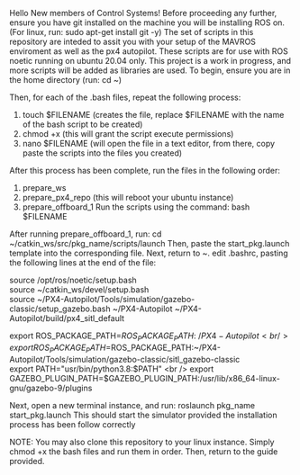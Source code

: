 <p>
Hello New members of Control Systems!
Before proceeding any further, ensure you have git installed on the machine you will be installing ROS on. (For linux, run: sudo apt-get install git -y)
The set of scripts in this repository are inteded to assit you with your setup of the MAVROS enviroment as well as the px4 autopilot.
These scripts are for use with ROS noetic running on ubuntu 20.04 only.
This project is a work in progress, and more scripts will be added as libraries are used.
To begin, ensure you are in the home directory (run: cd ~)

Then, for each of the .bash files, repeat the following process:
1. touch $FILENAME (creates the file, replace $FILENAME with the name of the bash script to be created)
2. chmod +x (this will grant the script execute permissions)
3. nano $FILENAME (will open the file in a text editor, from there, copy paste the scripts into the files you created)

After this process has been complete, run the files in the following order:
1. prepare_ws
2. prepare_px4_repo (this will reboot your ubuntu instance)
3. prepare_offboard_1
Run the scripts using the command: bash $FILENAME

After running prepare_offboard_1, run: cd ~/catkin_ws/src/pkg_name/scripts/launch
Then, paste the start_pkg.launch template into the corresponding file.
Next, return to ~.
edit .bashrc, pasting the following lines at the end of the file:

source /opt/ros/noetic/setup.bash <br />
source ~/catkin_ws/devel/setup.bash <br />
source ~/PX4-Autopilot/Tools/simulation/gazebo-classic/setup_gazebo.bash ~/PX4-Autopilot ~/PX4-Autopilot/build/px4_sitl_default <br />

export ROS_PACKAGE_PATH=$ROS_PACKAGE_PATH:~/PX4-Autopilot <br />
export ROS_PACKAGE_PATH=$ROS_PACKAGE_PATH:~/PX4-Autopilot/Tools/simulation/gazebo-classic/sitl_gazebo-classic <br />
export PATH="usr/bin/python3.8:$PATH" <br />
export GAZEBO_PLUGIN_PATH=$GAZEBO_PLUGIN_PATH:/usr/lib/x86_64-linux-gnu/gazebo-9/plugins <br />

Next, open a new terminal instance, and run: roslaunch pkg_name start_pkg.launch
This should start the simulator provided the installation process has been follow correctly

NOTE: You may also clone this repository to your linux instance. Simply chmod +x the bash files and run them in order. Then, return to the guide provided.
</p>
